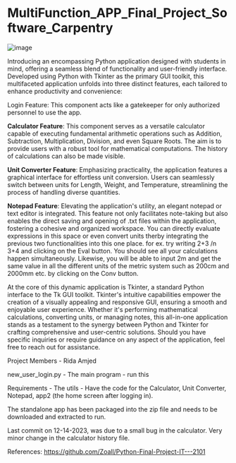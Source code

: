 # MultiFunction_APP_Final_Project_Software_Carpentry

![image](https://github.com/ridaamjed/MultiFunction_APP_Final_Project_Software_Carpentry/assets/125817188/4e179b69-d4b2-44e1-91d3-88af836021c1)


Introducing an encompassing Python application designed with students in mind, offering a seamless blend of functionality and user-friendly interface. Developed using Python with Tkinter as the primary GUI toolkit, this multifaceted application unfolds into three distinct features, each tailored to enhance productivity and convenience:

Login Feature: This component acts like a gatekeeper for only authorized personnel to use the app.

**Calculator Feature**: This component serves as a versatile calculator capable of executing fundamental arithmetic operations such as Addition, Subtraction, Multiplication, Division, and even Square Roots. The aim is to provide users with a robust tool for mathematical computations. The history of calculations can also be made visible.

**Unit Converter Feature**: Emphasizing practicality, the application features a graphical interface for effortless unit conversion. Users can seamlessly switch between units for Length, Weight, and Temperature, streamlining the process of handling diverse quantities.

**Notepad Feature**: Elevating the application's utility, an elegant notepad or text editor is integrated. This feature not only facilitates note-taking but also enables the direct saving and opening of .txt files within the application, fostering a cohesive and organized workspace. You can directly evaluate expressions in this space or even convert units therby integrating the previous two functionalities into this one place. 
for ex. try writing 2+3 /n 3+4 and clicking on the Eval button. You should see all your calculations happen simultaneously. Likewise, you will be able to input 2m and get the same value in all the different units of the metric system such as 200cm and 2000mm etc. by clicking on the Conv button.

At the core of this dynamic application is Tkinter, a standard Python interface to the Tk GUI toolkit. Tkinter's intuitive capabilities empower the creation of a visually appealing and responsive GUI, ensuring a smooth and enjoyable user experience. Whether it's performing mathematical calculations, converting units, or managing notes, this all-in-one application stands as a testament to the synergy between Python and Tkinter for crafting comprehensive and user-centric solutions. Should you have specific inquiries or require guidance on any aspect of the application, feel free to reach out for assistance.

Project Members - Rida Amjed

new_user_login.py - The main program - run this

Requirements - The utils - Have the code for the Calculator, Unit Converter, Notepad, app2 (the home screen after logging in).

The standalone app has been packaged into the zip file and needs to be downloaded and extracted to run.

Last commit on 12-14-2023, was due to a small bug in the calculator. Very minor change in the calculator history file.

References: https://github.com/Zoall/Python-Final-Project-IT---2101
